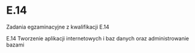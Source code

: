# E.14
Zadania egzaminacyjne z kwalifikacji E.14

E.14 Tworzenie aplikacji internetowych i baz danych oraz administrowanie bazami


